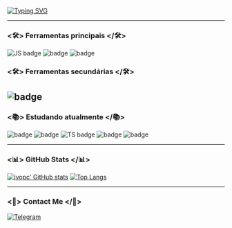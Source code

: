 [![Typing SVG](https://readme-typing-svg.herokuapp.com?lines=Sobre+mim+%F0%9F%91%8B+%F0%9F%98%83)](https://git.io/typing-svg) 

---
### <🛠> Ferramentas principais </🛠>

![JS badge](https://img.shields.io/badge/JavaScript-323330?style=for-the-badge&logo=javascript&logoColor=F7DF1E
) ![badge](https://img.shields.io/badge/Node.js-339933?style=for-the-badge&logo=nodedotjs&logoColor=white) ![badge](https://img.shields.io/badge/Bootstrap-563D7C?style=for-the-badge&logo=bootstrap&logoColor=white) 

### <🛠> Ferramentas secundárias </🛠>

![badge](https://img.shields.io/badge/C%2B%2B-00599C?style=for-the-badge&logo=c%2B%2B&logoColor=white) 
---


### <📚> Estudando atualmente </📚>
![badge](https://img.shields.io/badge/PHP-777BB4?style=for-the-badge&logo=php&logoColor=white) ![badge](https://img.shields.io/badge/Python-FFD43B?style=for-the-badge&logo=python&logoColor=blue) ![TS badge](https://img.shields.io/badge/TypeScript-007ACC?style=for-the-badge&logo=typescript&logoColor=white) ![badge](https://img.shields.io/badge/Vue.js-35495E?style=for-the-badge&logo=vuedotjs&logoColor=4FC08D) ![badge](https://img.shields.io/badge/React-61DBFB?style=for-the-badge&logo=react&logoColor=black)



---

### <📊> GitHub Stats </📊>

[![ivopc' GitHub stats](https://github-readme-stats.vercel.app/api?username=ivopc&show_icons=true&theme=dark&count_private=true&hide=contribs)](https://github.com/ivopc) [![Top Langs](https://github-readme-stats.vercel.app/api/top-langs/?username=ivopc&theme=dark&text_color=fff&border_color=79ff97&layout=compact)](https://github.com/ivopc) 

---

### <💬> Contact Me </💬>
[![Telegram](https://img.shields.io/badge/Telegram-2CA5E0?style=for-the-badge&logo=telegram&logoColor=white)](https://t.me/ivopc)
